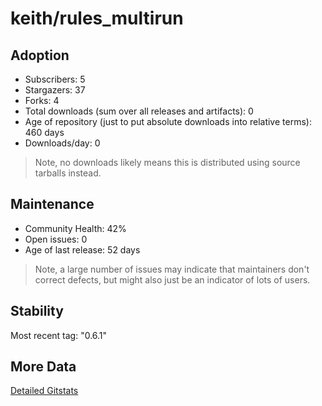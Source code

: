 # keith/rules_multirun

## Adoption

- Subscribers: 5
- Stargazers: 37
- Forks: 4
- Total downloads (sum over all releases and artifacts): 0
- Age of repository (just to put absolute downloads into relative terms): 460 days
- Downloads/day: 0

> Note, no downloads likely means this is distributed using source tarballs instead.

## Maintenance

- Community Health: 42%
- Open issues: 0
- Age of last release: 52 days

> Note, a large number of issues may indicate that maintainers don't correct defects, but might also
> just be an indicator of lots of users.

## Stability

Most recent tag: "0.6.1"

## More Data

[Detailed Gitstats](/bazel-catalog/gitstats/keith/rules_multirun)

